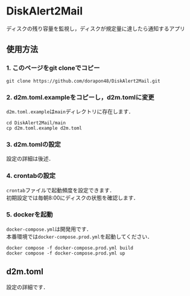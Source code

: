 # DiskAlert2Mail
ディスクの残り容量を監視し，ディスクが規定量に達したら通知するアプリ

## 使用方法
### 1. このページをgit cloneでコピー
```command
git clone https://github.com/dorapon48/DiskAlert2Mail.git
```

### 2. d2m.toml.exampleをコピーし，d2m.tomlに変更
`d2m.toml.example`は`main`ディレクトリに存在します．
```command
cd DiskAlert2Mail/main
cp d2m.toml.example d2m.toml
```

### 3. d2m.tomlの設定
設定の詳細は後述．

### 4. crontabの設定
`crontab`ファイルで起動頻度を設定できます．<br>
初期設定では毎朝8:00にディスクの状態を確認します．

### 5. dockerを起動
`docker-compose.yml`は開発用です．<br>
本番環境では`docker-compose.prod.yml`を起動してください．
```command
docker compose -f docker-compose.prod.yml build
docker compose -f docker-compose.prod.yml up
```

## d2m.toml
設定の詳細です．
